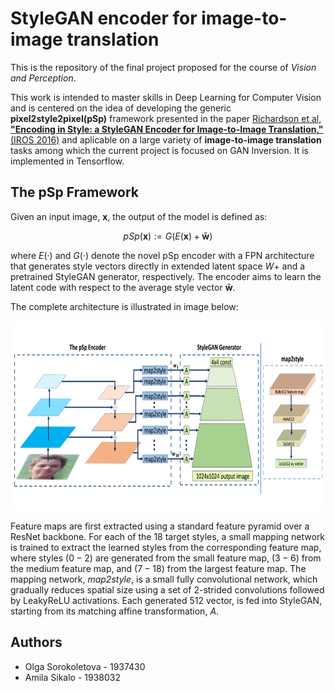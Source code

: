 # StyleGAN encoder for image-to-image translation

This is the repository of the final project proposed for the course of *Vision and Perception*.

This work is intended to master skills in Deep Learning for Computer Vision and is centered on the idea of developing the generic **pixel2style2pixel(pSp)** framework presented in the paper [Richardson et al, **"Encoding in Style: a StyleGAN Encoder for Image-to-Image Translation,"** (IROS 2016)](https://arxiv.org/abs/2008.00951) and aplicable  on a large variety of **image-to-image translation** tasks among which the current project is focused on GAN Inversion. It is implemented in Tensorflow.

## The pSp Framework

Given an input image, **x**, the output of the model is defined as:

$$pSp(\mathbf{x}) := G(E(\mathbf{x}) + \mathbf{\bar{w}})$$

where $E(·)$ and $G(·)$ denote the novel pSp encoder with a FPN architecture that generates style vectors directly in extended latent space $\mathit{W}+$ and a pretrained StyleGAN generator, respectively. The encoder aims to learn the latent code with respect to the average style vector $\mathbf{\bar{w}}$.

The complete architecture is illustrated in image below:

<p align="center">
  <img src="./materials/stylegan_encoder_vision_and_perception_project.png" width="768" height="303"/>
</p>

Feature maps are first extracted using a standard feature pyramid over a ResNet backbone. For each of the
$18$ target styles, a small mapping network is trained to extract the learned styles from the corresponding feature map, where styles ($0-2$) are
generated from the small feature map, ($3-6$) from the medium feature map, and ($7-18$) from the largest feature map. The mapping network,
*map2style*, is a small fully convolutional network, which gradually reduces spatial size using a set of $2$-strided convolutions followed by
LeakyReLU activations. Each generated $512$ vector, is fed into StyleGAN, starting from its matching affine transformation, $\mathit{A}$.



## Authors
- Olga Sorokoletova - 1937430
- Amila Sikalo - 1938032
